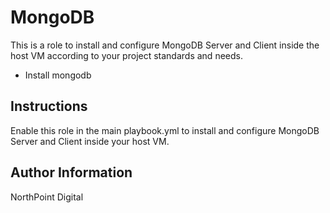 # MongoDB

This is a role to install and configure MongoDB Server and Client inside the host VM according to your project standards and needs.

* Install mongodb

## Instructions

Enable this role in the main playbook.yml to install and configure MongoDB Server and Client inside your host VM.

## Author Information

NorthPoint Digital
